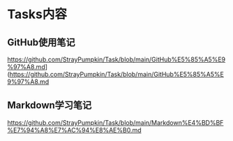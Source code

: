 # Tasks内容
## GitHub使用笔记
<https://github.com/StrayPumpkin/Task/blob/main/GitHub%E5%85%A5%E9%97%A8.md>](https://github.com/StrayPumpkin/Task/blob/main/GitHub%E5%85%A5%E9%97%A8.md
## Markdown学习笔记
<https://github.com/StrayPumpkin/Task/blob/main/Markdown%E4%BD%BF%E7%94%A8%E7%AC%94%E8%AE%B0.md>
